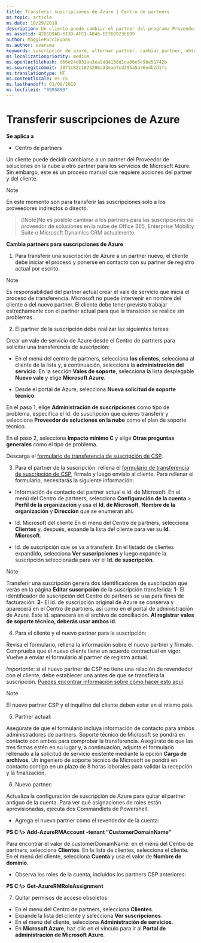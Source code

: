 ```yaml
---
title: Transferir suscripciones de Azure | Centro de partners
ms.topic: article
ms.date: 10/29/2018
description: Un cliente puede cambiar el partner del programa Proveedor de soluciones en la nube que se usará para los servicios de Microsoft Azure. Sin embargo, este es un proceso manual que requiere acciones de partners y clientes.
ms.assetid: 42D1D9AB-613D-4FC1-A846-EE769923E699
author: MaggiePucciEvans
ms.author: evansma
keywords: suscripción de azure, alternar partner, cambiar partner, obtener nuevo partner, otro partner
ms.localizationpriority: medium
ms.openlocfilehash: d66e24d831aa3ea9d84138d1ca06e5e9be51742b
ms.sourcegitcommit: 3871c82c1075206a33eae7cd395a5a36edb2d1fc
ms.translationtype: MT
ms.contentlocale: es-ES
ms.lasthandoff: 01/08/2019
ms.locfileid: "8995899"
---
```

# <a name="transfer-azure-subscriptions"></a>Transferir suscripciones de Azure 

**Se aplica a**

-  Centro de partners

Un cliente puede decidir cambiarse a un partner del Proveedor de soluciones en la nube u otro partner para los servicios de Microsoft Azure. Sin embargo, este es un proceso manual que requiere acciones del partner y del cliente.

>[!Note]  
>En este momento son para transferir las suscripciones solo a los proveedores indirectos o directo.

>[!Note]No es posible cambiar a los partners para las suscripciones de proveedor de soluciones en la nube de Office 365, Enterprise Mobility Suite o Microsoft Dynamics CRM actualmente.



**Cambia partners para suscripciones de Azure**

1. Para transferir una suscripción de Azure a un partner nuevo, el cliente debe iniciar el proceso y ponerse en contacto con su partner de registro actual por escrito. 
>[!Note]
>Es responsabilidad del partner actual crear el vale de servicio que inicia el proceso de transferencia. Microsoft no puede intervenir en nombre del cliente o del nuevo partner. El cliente debe tener previsto trabajar estrechamente con el partner actual para que la transición se realice sin problemas.

2. El partner de la suscripción debe realizar las siguientes tareas:

Crear un vale de servicio de Azure desde el Centro de partners para solicitar una transferencia de suscripción:
-   En el menú del centro de partners, selecciona **los clientes**, selecciona al cliente de la lista y, a continuación, selecciona la **administración del servicio**. En la sección **Vales de soporte**, selecciona la lista desplegable **Nuevo vale** y elige **Microsoft Azure**.

-   Desde el portal de Azure, selecciona **Nueva solicitud de soporte técnico**.

En el paso 1, elige **Administración de suscripciones** como tipo de problema, especifica el Id. de suscripción que quieres transferir y selecciona **Proveedor de soluciones en la nube** como el plan de soporte técnico.

En el paso 2, selecciona **Impacto mínimo C** y elige **Otras preguntas generales** como el tipo de problema.

Descarga el [formulario de transferencia de suscripción de CSP](https://assets.windowsphone.com/5222c408-e546-4e01-b72a-2ec7d4c43d57/CSP_Subscription_Transfer_Form_Azure_InvariantCulture_Default.zip).

3. Para el partner de la suscripción: rellena el [formulario de transferencia de suscripción de CSP](https://assets.windowsphone.com/5222c408-e546-4e01-b72a-2ec7d4c43d57/CSP_Subscription_Transfer_Form_Azure_InvariantCulture_Default.zip), fírmalo y luego envíalo al cliente. Para rellenar el formulario, necesitarás la siguiente información:

- Información de contacto del partner actual e Id. de Microsoft. En el menú del Centro de partners, selecciona **Configuración de la cuenta** &gt; **Perfil de la organización** y usa el **Id. de Microsoft**, **Nombre de la organización** y **Dirección** que se enumeran ahí.

- Id. Microsoft del cliente En el menú del Centro de partners, selecciona **Clientes** y, después, expande la lista del cliente para ver su **Id. Microsoft**.

- Id. de suscripción que se va a transferir. En el listado de clientes expandido, selecciona **Ver suscripciones** y luego expande la suscripción seleccionada para ver el **Id. de suscripción**.

>[!Note]
>Transferir una suscripción genera dos identificadores de suscripción que verás en la página **Editar suscripción** de la suscripción transferida: **1**- El identificador de suscripción del Centro de partners se usa para fines de facturación. 
**2**- El id. de suscripción original de Azure se conserva y aparecerá en el Centro de partners, así como en el portal de administración de Azure. Este id. aparecerá en el archivo de conciliación.  **Al registrar vales de soporte técnico, deberás usar ambos id.**

4. Para el cliente y el nuevo partner para la suscripción:

Revisa el formulario, rellena la información sobre el nuevo partner y fírmalo. Comprueba que el nuevo cliente tiene un acuerdo contractual en vigor. Vuelve a enviar el formulario al partner de registro actual.

*Importante*: si el nuevo partner de CSP no tiene una relación de revendedor con el cliente, debe establecer una antes de que se transfiera la suscripción. [Puedes encontrar información sobre cómo hacer esto aquí](request-a-relationship-with-a-customer.md).

>[!Note]
>El nuevo partner CSP y el inquilino del cliente deben estar en el mismo país. 

5. Partner actual:

Asegúrate de que el formulario incluya información de contacto para ambos administradores de partners. Soporte técnico de Microsoft se pondrá en contacto con ambos para comprobar la transferencia. Asegúrate de que las tres firmas estén en su lugar y, a continuación, adjunta el formulario rellenado a la solicitud de servicio existente mediante la opción **Carga de archivos**. Un ingeniero de soporte técnico de Microsoft se pondrá en contacto contigo en un plazo de 8 horas laborales para validar la recepción y la finalización.

6. Nuevo partner:

Actualiza la configuración de suscripción de Azure para quitar el partner antiguo de la cuenta. Para ver qué asignaciones de roles están aprovisionadas, ejecuta dos Commandlets de Powershell.

-   Agrega el nuevo partner como el revendedor de la cuenta:

**PS C:\\&gt; Add-AzureRMAccount -tenant "CustomerDomainName"**

Para encontrar el valor de customerDomainName: en el menú del Centro de partners, selecciona **Clientes**. En la lista de clientes, selecciona el cliente. En el menú del cliente, selecciona **Cuenta** y usa el valor de **Nombre de dominio**.

-   Observa los roles de la cuenta, incluidos los partners CSP anteriores:

**PS C:\\&gt; Get-AzureRMRoleAssignment**

7. Quitar permisos de acceso obsoletos

-  En el menú del Centro de partners, selecciona **Clientes**. 
-  Expande la lista del cliente y selecciona **Ver suscripciones**. 
-  En el menú del cliente, selecciona **Administración de servicios**. 
-  En **Microsoft Azure**, haz clic en el vínculo para ir al **Portal de administración de Microsoft Azure**.

 

 



